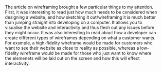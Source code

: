 The article on wireframing brought a few particular things to my attention. First, it was interesting to read just how much needs to be considered when designing a website, and how sketching it out/wireframing it is much better than jumping straight into developing on a computer. It allows you to visualise the website and interactivity and thus flesh out any issues before they might occur. It was also interesting to read about how a developer can create different types of wireframes depending on what a customer wants. For example, a high-fidelity wireframe would be made for customers who want to see their website as close to reality as possible, whereas a low-fidelity wireframe would be made for those who just want to know where the elemenets will be laid out on the screen and how this will effect interactivity.
